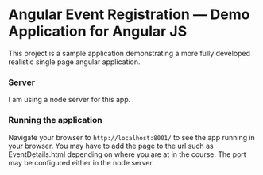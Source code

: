 # Angular Event Registration — Demo Application for Angular JS

This project is a sample application demonstrating a more fully developed realistic single page
angular application.

### Server
I am using a node server for this app.

### Running the application

Navigate your browser to `http://localhost:8001/` to see the app running in your browser. You may have to add the page to the url such as EventDetails.html depending on where you are at in the course. The port may be configured either in the node server.


